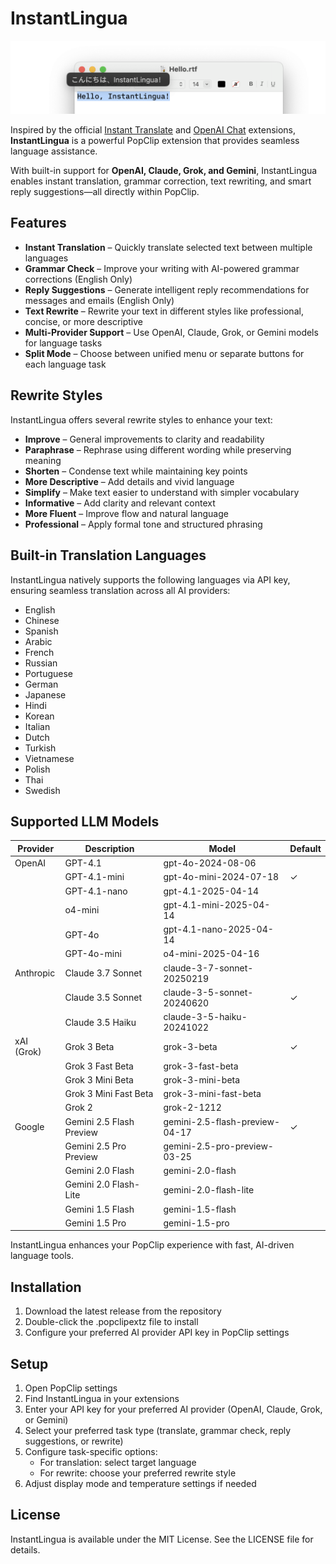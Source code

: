 # InstantLingua  

![](/InstantLingua.png)

Inspired by the official [Instant Translate](https://www.popclip.app/extensions/x/08hhdb) and [OpenAI Chat](https://www.popclip.app/extensions/x/48f32j) extensions, **InstantLingua** is a powerful PopClip extension that provides seamless language assistance.  

With built-in support for **OpenAI, Claude, Grok, and Gemini**, InstantLingua enables instant translation, grammar correction, text rewriting, and smart reply suggestions—all directly within PopClip.  

## Features

- **Instant Translation** – Quickly translate selected text between multiple languages  
- **Grammar Check** – Improve your writing with AI-powered grammar corrections (English Only)  
- **Reply Suggestions** – Generate intelligent reply recommendations for messages and emails (English Only)
- **Text Rewrite** – Rewrite your text in different styles like professional, concise, or more descriptive
- **Multi-Provider Support** – Use OpenAI, Claude, Grok, or Gemini models for language tasks  
- **Split Mode** – Choose between unified menu or separate buttons for each language task

## Rewrite Styles
InstantLingua offers several rewrite styles to enhance your text:

- **Improve** – General improvements to clarity and readability
- **Paraphrase** – Rephrase using different wording while preserving meaning
- **Shorten** – Condense text while maintaining key points
- **More Descriptive** – Add details and vivid language
- **Simplify** – Make text easier to understand with simpler vocabulary
- **Informative** – Add clarity and relevant context
- **More Fluent** – Improve flow and natural language
- **Professional** – Apply formal tone and structured phrasing

## Built-in Translation Languages  
InstantLingua natively supports the following languages via API key, ensuring seamless translation across all AI providers:

- English  
- Chinese  
- Spanish  
- Arabic  
- French  
- Russian  
- Portuguese  
- German  
- Japanese  
- Hindi  
- Korean  
- Italian  
- Dutch  
- Turkish  
- Vietnamese  
- Polish  
- Thai  
- Swedish  

## Supported LLM Models

| Provider | Description | Model | Default |
|----------|------------|-------|---------|
| OpenAI | GPT-4.1 | gpt-4o-2024-08-06 | |
| | GPT-4.1-mini | gpt-4o-mini-2024-07-18 | ✓ |
| | GPT-4.1-nano | gpt-4.1-2025-04-14 | |
| | o4-mini | gpt-4.1-mini-2025-04-14 | |
| | GPT-4o | gpt-4.1-nano-2025-04-14 | |
| | GPT-4o-mini | o4-mini-2025-04-16 | |
| Anthropic | Claude 3.7 Sonnet | claude-3-7-sonnet-20250219 | |
| | Claude 3.5 Sonnet | claude-3-5-sonnet-20240620 | ✓ |
| | Claude 3.5 Haiku | claude-3-5-haiku-20241022 | |
| xAI (Grok) | Grok 3 Beta | grok-3-beta | ✓ |
| | Grok 3 Fast Beta | grok-3-fast-beta | |
| | Grok 3 Mini Beta | grok-3-mini-beta | |
| | Grok 3 Mini Fast Beta | grok-3-mini-fast-beta | |
| | Grok 2 | grok-2-1212 | |
| Google | Gemini 2.5 Flash Preview | gemini-2.5-flash-preview-04-17 | ✓ |
| | Gemini 2.5 Pro Preview | gemini-2.5-pro-preview-03-25 | |
| | Gemini 2.0 Flash | gemini-2.0-flash | |
| | Gemini 2.0 Flash-Lite | gemini-2.0-flash-lite | |
| | Gemini 1.5 Flash | gemini-1.5-flash | |
| | Gemini 1.5 Pro | gemini-1.5-pro | |

InstantLingua enhances your PopClip experience with fast, AI-driven language tools.

## Installation

1. Download the latest release from the repository
2. Double-click the .popclipextz file to install
3. Configure your preferred AI provider API key in PopClip settings

## Setup

1. Open PopClip settings
2. Find InstantLingua in your extensions
3. Enter your API key for your preferred AI provider (OpenAI, Claude, Grok, or Gemini)
4. Select your preferred task type (translate, grammar check, reply suggestions, or rewrite)
5. Configure task-specific options:
   - For translation: select target language
   - For rewrite: choose your preferred rewrite style
6. Adjust display mode and temperature settings if needed

## License

InstantLingua is available under the MIT License. See the LICENSE file for details.